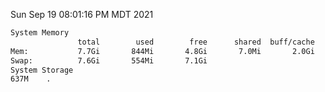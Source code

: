 Sun Sep 19 08:01:16 PM MDT 2021
```bash
System Memory
               total        used        free      shared  buff/cache   available
Mem:           7.7Gi       844Mi       4.8Gi       7.0Mi       2.0Gi       6.4Gi
Swap:          7.6Gi       554Mi       7.1Gi
System Storage
637M	.
```
